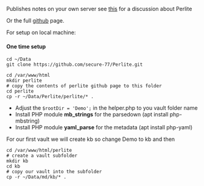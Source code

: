 Publishes notes on your own server see [this](https://forum.obsidian.md/t/perlite-publish-your-notes-to-your-own-web-server/21712/13) for a discussion about Perlite

Or the full [github](https://github.com/secure-77/Perlite) page.

For setup on local machine:

#### One time setup

```
cd ~/Data
git clone https://github.com/secure-77/Perlite.git
```

```
cd /var/www/html
mkdir perlite
# copy the contents of perlite github page to this folder 
cd perlite
cp -r ~/Data/Perlite/perlite/* .
```

-   Adjust the `$rootDir = 'Demo';` in the helper.php to you vault folder name
-   Install PHP module **mb_strings** for the parsedown (apt install php-mbstring)
-  Install PHP module **yaml_parse** for the metadata (apt install php-yaml)

For our first vault we will create kb so change Demo to kb and then

```
cd /var/www/html/perlite
# create a vault subfolder
mkdir kb
cd kb
# copy our vault into the subfolder
cp -r ~/Data/md/kb/* .
```


